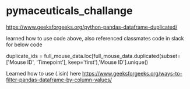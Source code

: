 # pymaceuticals_challange

https://www.geeksforgeeks.org/python-pandas-dataframe-duplicated/

learned how to use code above, also referenced classmates code in slack for below code

duplicate_ids = full_mouse_data.loc[full_mouse_data.duplicated(subset=['Mouse ID', 'Timepoint'], keep='first'),'Mouse ID'].unique()


Learned how to use (.isin) here
https://www.geeksforgeeks.org/ways-to-filter-pandas-dataframe-by-column-values/